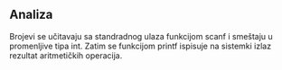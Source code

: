 ## Analiza

Brojevi se učitavaju sa standradnog ulaza funkcijom scanf i smeštaju u promenljive tipa int. Zatim se funkcijom printf ispisuje na sistemki izlaz rezultat aritmetičkih operacija.
